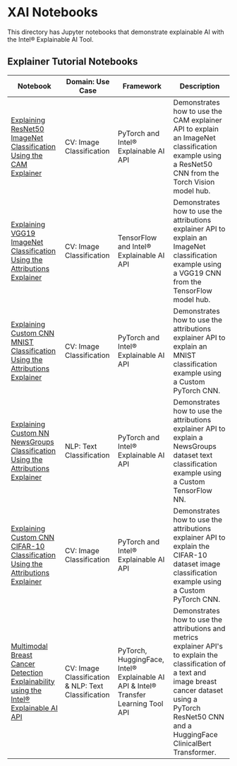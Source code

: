 # XAI Notebooks

This directory has Jupyter notebooks that demonstrate explainable AI with the Intel® Explainable AI Tool. 

## Explainer Tutorial Notebooks

| Notebook | Domain: Use Case | Framework| Description |
| ---------| ---------|----------|-------------|
| [Explaining ResNet50 ImageNet Classification Using the CAM Explainer](explainer/examples/imagenet_with_cam) | CV: Image Classification | PyTorch and Intel® Explainable AI API | Demonstrates how to use the CAM explainer API to explain an ImageNet classification example using a ResNet50 CNN from the Torch Vision model hub. |
| [Explaining VGG19 ImageNet Classification Using the Attributions Explainer](explainer/examples/imagenet_with_attributions) | CV: Image Classification | TensorFlow and Intel® Explainable AI API | Demonstrates how to use the attributions explainer API to explain an ImageNet classification example using a VGG19 CNN from the TensorFlow model hub. |
| [Explaining Custom CNN MNIST Classification Using the Attributions Explainer](explainer/examples/imagenet_with_attributions) | CV: Image Classification | PyTorch and Intel® Explainable AI API | Demonstrates how to use the attributions explainer API to explain an MNIST classification example using a Custom PyTorch CNN. |
| [Explaining Custom NN NewsGroups Classification Using the Attributions Explainer](explainer/examples/newsgroups_with_attributions_and_metrics) | NLP: Text Classification | PyTorch and Intel® Explainable AI API | Demonstrates how to use the attributions explainer API to explain a NewsGroups dataset text classification example using a Custom TensorFlow NN. |
| [Explaining Custom CNN CIFAR-10 Classification Using the Attributions Explainer](explainer/examples/cifar_with_attributions) | CV: Image Classification | PyTorch and Intel® Explainable AI API | Demonstrates how to use the attributions explainer API to explain the CIFAR-10 dataset image classification example using a Custom PyTorch CNN. |
| [Multimodal Breast Cancer Detection Explainability using the Intel® Explainable AI  API](explainer/examples/multimodal_cancer_detection) | CV: Image Classification & NLP: Text Classification| PyTorch, HuggingFace, Intel® Explainable AI API & Intel® Transfer Learning Tool API | Demonstrates how to use the attributions and metrics explainer API's to explain the classification of a text and image breast cancer dataset using a PyTorch ResNet50 CNN and a HuggingFace ClinicalBert Transformer. |